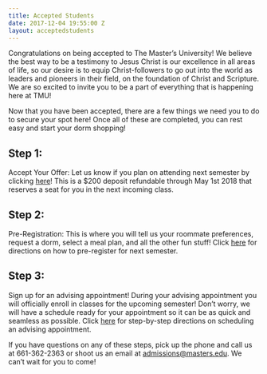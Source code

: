 ```yaml
---
title: Accepted Students
date: 2017-12-04 19:55:00 Z
layout: acceptedstudents
---
```


Congratulations on being accepted to The Master’s University! We believe the best way to be a testimony to Jesus Christ is our excellence in all areas of life, so our desire is to equip Christ-followers to go out into the world as leaders and pioneers in their field, on the foundation of Christ and Scripture. We are so excited to invite you to be a part of everything that is happening here at TMU!

Now that you have been accepted, there are a few things we need you to do to secure your spot here! Once all of these are completed, you can rest easy and start your dorm shopping!

## Step 1:

Accept Your Offer: Let us know if you plan on attending next semester by clicking [here](https://www.formstack.com/forms/masters-new_student_deposit_payment)! This is a $200 deposit refundable through May 1st 2018 that reserves a seat for you in the next incoming class.

## Step 2:

Pre-Registration: This is where you will tell us your roommate preferences, request a dorm, select a meal plan, and all the other fun stuff! Click [here](http://www.masters.edu/register) for directions on how to pre-register for next semester.

## Step 3:

Sign up for an advising appointment! During your advising appointment you will officially enroll in classes for the upcoming semester! Don’t worry, we will have a schedule ready for your appointment so it can be as quick and seamless as possible. Click [here](http://www.masters.edu/enroll) for step-by-step directions on scheduling an advising appointment.

If you have questions on any of these steps, pick up the phone and call us at 661-362-2363 or shoot us an email at admissions@masters.edu. We can’t wait for you to come!